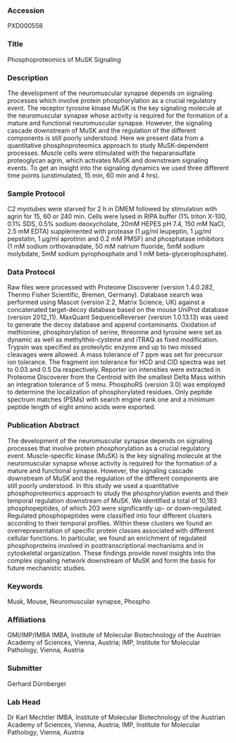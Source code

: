 ### Accession
PXD000558

### Title
Phosphoproteomics of MuSK Signaling

### Description
The development of the neuromuscular synapse depends on signaling processes which involve protein phosphorylation as a crucial regulatory event. The receptor tyrosine kinase MuSK is the key signaling molecule at the neuromuscular synapse whose activity is required for the formation of a mature and functional neuromuscular synapse. However, the signaling cascade downstream of MuSK and the regulation of the different components is still poorly understood. Here we present data from a quantitative phosphoproteomics approach to study MuSK-dependent processes. Muscle cells were stimulated with the heparansulfate proteoglycan agrin, which activates MuSK and downstream signaling events. To get an insight into the signaling dynamics we used three different time points (unstimulated, 15 min, 60 min and 4 hrs).

### Sample Protocol
C2 myotubes were starved for 2 h in DMEM followed by stimulation with agrin for 15, 60 or 240 min. Cells were lysed in RIPA buffer (1% triton X-100, 0.1% SDS, 0.5% sodium deoxycholate, 20mM HEPES pH 7.4, 150 mM NaCl, 2.5 mM EDTA) supplemented with protease (1 μg/ml leupeptin, 1 μg/ml pepstatin, 1 μg/ml aprotinin and 0.2 mM PMSF) and phosphatase inhibitors (1 mM sodium orthovanadate, 50 mM natrium fluoride, 5mM sodium molybdate, 5mM sodium pyrophosphate and 1 mM beta-glycerophosphate).

### Data Protocol
Raw files were processed with Proteome Discoverer (version 1.4.0.282, Thermo Fisher Scientific, Bremen, Germany). Database search was performed using Mascot (version 2.2, Matrix Science, UK) against a concatenated target-decoy database based on the mouse UniProt database (version 2012_11). MaxQuant SequenceReverser (version 1.0.13.13) was used to generate the decoy database and append contaminants. Oxidation of methionine, phosphorylation of serine, threonine and tyrosine were set as dynamic as well as methylthio-cysteine and iTRAQ as fixed modification. Trypsin was specified as proteolytic enzyme and up to two missed cleavages were allowed. A mass tolerance of 7 ppm was set for precursor ion tolerance. The fragment ion tolerance for HCD and CID spectra was set to 0.03 and 0.5 Da respectively. Reporter ion intensities were extracted in Proteome Discoverer from the Centroid with the smallest Delta Mass within an integration tolerance of 5 mmu. PhosphoRS (version 3.0) was employed to determine the localization of phosphorylated residues. Only peptide spectrum matches (PSMs) with search engine rank one and a minimum peptide length of eight amino acids were exported.

### Publication Abstract
The development of the neuromuscular synapse depends on signaling processes that involve protein phosphorylation as a crucial regulatory event. Muscle-specific kinase (MuSK) is the key signaling molecule at the neuromuscular synapse whose activity is required for the formation of a mature and functional synapse. However, the signaling cascade downstream of MuSK and the regulation of the different components are still poorly understood. In this study we used a quantitative phosphoproteomics approach to study the phosphorylation events and their temporal regulation downstream of MuSK. We identified a total of 10,183 phosphopeptides, of which 203 were significantly up- or down-regulated. Regulated phosphopeptides were classified into four different clusters according to their temporal profiles. Within these clusters we found an overrepresentation of specific protein classes associated with different cellular functions. In particular, we found an enrichment of regulated phosphoproteins involved in posttranscriptional mechanisms and in cytoskeletal organization. These findings provide novel insights into the complex signaling network downstream of MuSK and form the basis for future mechanistic studies.

### Keywords
Musk, Mouse, Neuromuscular synapse, Phospho

### Affiliations
GMI/IMP/IMBA
IMBA, Institute of Molecular Biotechnology of the Austrian Academy of Sciences, Vienna, Austria; IMP, Institute for Molecular Pathology, Vienna, Austria

### Submitter
Gerhard Dürnberger

### Lab Head
Dr Karl Mechtler
IMBA, Institute of Molecular Biotechnology of the Austrian Academy of Sciences, Vienna, Austria; IMP, Institute for Molecular Pathology, Vienna, Austria


